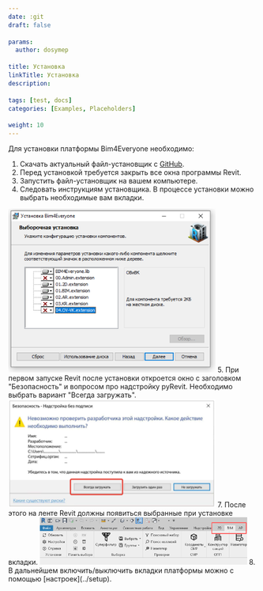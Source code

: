 ```yaml
---
date: :git
draft: false

params:
  author: dosymep

title: Установка
linkTitle: Установка
description:

tags: [test, docs]
categories: [Examples, Placeholders]

weight: 10
---
```


Для установки платформы Bim4Everyone необходимо:

1. Скачать актуальный файл-установщик с [GitHub](https://github.com/Bim4Everyone/Bim4EveryoneSetup/releases/).
2. Перед установкой требуется закрыть все окна программы Revit.
3. Запустить файл-установщик на вашем компьютере.
4. Следовать инструкциям установщика. В процессе установки можно выбрать необходимые вам вкладки.
<img src="install-1.png" width="420" />
5. При первом запуске Revit после установки откроется окно с заголовком "Безопасность" и вопросом про надстройку pyRevit. Необходимо выбрать вариант "Всегда загружать".
<img src="install-2.png" width="420" />
7. После этого на ленте Revit должны появиться выбранные при установке вкладки.
<img src="install-3.png" width="420" />
8. В дальнейшем включить/выключить вкладки платформы можно с помощью [настроек](../setup).

